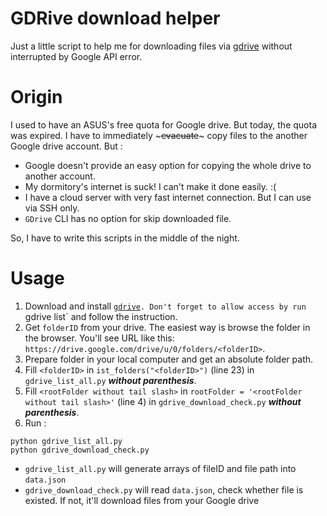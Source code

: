 # GDRive download helper
Just a little script to help me for downloading files via [gdrive](https://github.com/prasmussen/gdrive) without interrupted by Google API error.

# Origin
 
I used to have an ASUS's free quota for Google drive. But today, the quota was expired. I have to immediately ~~~evacuate~~~ copy files to the another Google drive account. But :

- Google doesn't provide an easy option for copying the whole drive to another account.
- My dormitory's internet is suck! I can't make it done easily. :(
- I have a cloud server with very fast internet connection. But I can use via SSH only.
- `GDrive` CLI has no option for skip downloaded file.

So, I have to write this scripts in the middle of the night. 

# Usage

1. Download and install [`gdrive`](https://github.com/prasmussen/gdrive)`. Don't forget to allow access by run `gdrive list` and follow the instruction. 
2. Get `folderID` from your drive. The easiest way is browse the folder in the browser. You'll see URL like this: `https://drive.google.com/drive/u/0/folders/<folderID>`.
3. Prepare folder in your local computer and get an absolute folder path.
4. Fill `<folderID>` in `ist_folders("<folderID>")` (line 23) in `gdrive_list_all.py` ***without parenthesis***.
5. Fill `<rootFolder without tail slash>` in `rootFolder = '<rootFolder without tail slash>'` (line 4) in `gdrive_download_check.py` ***without parenthesis***.
6. Run :
```shell
python gdrive_list_all.py
python gdrive_download_check.py
```

- `gdrive_list_all.py` will generate arrays of fileID and file path into `data.json`
- `gdrive_download_check.py` will read `data.json`, check whether file is existed. If not, it'll download files from your Google drive

